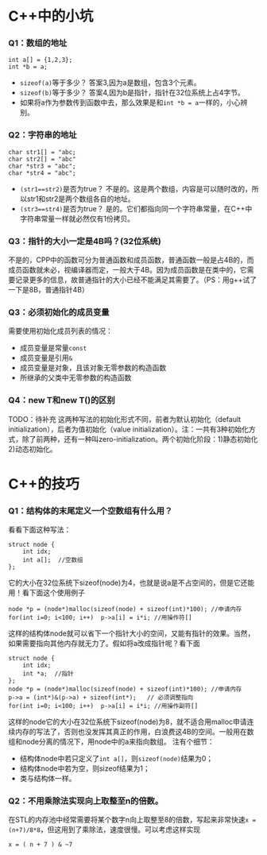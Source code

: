 # C++中的小坑

### Q1：数组的地址
```
int a[] = {1,2,3};
int *b = a;
```
- `sizeof(a)`等于多少？
答案3,因为a是数组，包含3个元素。
- `sizeof(b)`等于多少？
答案4,因为b是指针，指针在32位系统上占4字节。
- 如果将a作为参数传到函数中去，那么效果是和`int *b = a`一样的，小心辨别。



### Q2：字符串的地址

```
char str1[] = "abc;
char str2[] = "abc"
char *str3 = "abc";
char *str4 = "abc";
```
- `(str1==str2)`是否为true？
不是的。这是两个数组，内容是可以随时改的，所以str1和str2是两个数组各自的地址。
- `(str3==str4)`是否为true？
是的。它们都指向同一个字符串常量，在C++中字符串常量一样就必然仅有1份拷贝。

### Q3：指针的大小一定是4B吗？(32位系统)
不是的，CPP中的函数可分为普通函数和成员函数，普通函数一般是占4B的，而成员函数就未必，视编译器而定，一般大于4B。因为成员函数是在类中的，它需要记录更多的信息，故普通指针的大小已经不能满足其需要了。（PS：用g++试了一下是8B，普通指针4B）



### Q3：必须初始化的成员变量

需要使用初始化成员列表的情况：
- 成员变量是常量`const`
- 成员变量是引用`&`
- 成员变量是对象，且该对象无零参数的构造函数
- 所继承的父类中无零参数的构造函数


### Q4：new T和new T()的区别

TODO：待补充
这两种写法的初始化形式不同，前者为默认初始化（default initialization），后者为值初始化（value initialization）。注：一共有3种初始化方式，除了前两种，还有一种叫zero-initialization。两个初始化阶段：1)静态初始化 2)动态初始化。



# C++的技巧

### Q1：结构体的末尾定义一个空数组有什么用？

看看下面这种写法：
```
struct node {
    int idx;
    int a[];  //空数组
};
```
它的大小在32位系统下sizeof(node)为4，也就是说a是不占空间的，但是它还能用！看下面这个使用例子
```
node *p = (node*)malloc(sizeof(node) + sizeof(int)*100); //申请内存
for(int i=0; i<100; i++)  p->a[i] = i*i; //用操作符[]
```
这样的结构体node就可以省下一个指针大小的空间，又能有指针的效果。当然，如果需要指向其他内存就无力了。假如将a改成指针呢？看下面
```
struct node {
    int idx;
    int *a;  //指针
};
node *p = (node*)malloc(sizeof(node) + sizeof(int)*100); //申请内存
p->a = (int*)&(p->a) + sizeof(int*);   // 必须调整指向
for(int i=0; i<100; i++)  p->a[i] = i*i; //用操作副符[]
```
这样的node它的大小在32位系统下sizeof(node)为8，就不适合用malloc申请连续内存的写法了，否则也没发挥其真正的作用，白浪费这4B的空间。一般用在数组和node分离的情况下，用node中的a来指向数组。
注有个细节：
- 结构体node中若只定义了`int a[]`，则`sizeof(node)`结果为0；
- 结构体node中若为空，则sizeof结果为1；
- 类与结构体一样。

### Q2：不用乘除法实现向上取整至n的倍数。

在STL的内存池中经常需要将某个数字n向上取整至8的倍数，写起来非常快速`x = (n+7)/8*8`，但这用到了乘除法，速度很慢。可以考虑这样实现
```
x = ( n + 7 ) & ~7
```



